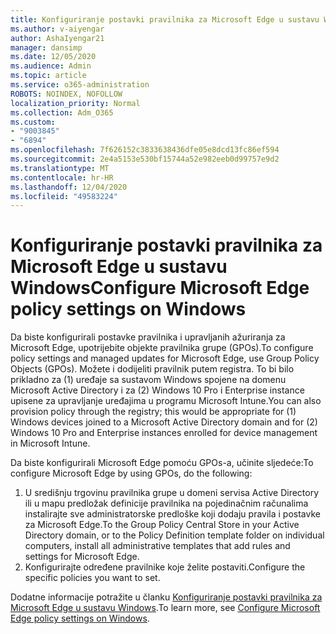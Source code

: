 ```yaml
---
title: Konfiguriranje postavki pravilnika za Microsoft Edge u sustavu Windows
ms.author: v-aiyengar
author: AshaIyengar21
manager: dansimp
ms.date: 12/05/2020
ms.audience: Admin
ms.topic: article
ms.service: o365-administration
ROBOTS: NOINDEX, NOFOLLOW
localization_priority: Normal
ms.collection: Adm_O365
ms.custom:
- "9003845"
- "6894"
ms.openlocfilehash: 7f626152c3833638436dfe05e8dcd13fc86ef594
ms.sourcegitcommit: 2e4a5153e530bf15744a52e982eeb0d99757e9d2
ms.translationtype: MT
ms.contentlocale: hr-HR
ms.lasthandoff: 12/04/2020
ms.locfileid: "49583224"
---
```

# <a name="configure-microsoft-edge-policy-settings-on-windows"></a><span data-ttu-id="f40bb-102">Konfiguriranje postavki pravilnika za Microsoft Edge u sustavu Windows</span><span class="sxs-lookup"><span data-stu-id="f40bb-102">Configure Microsoft Edge policy settings on Windows</span></span>

<span data-ttu-id="f40bb-103">Da biste konfigurirali postavke pravilnika i upravljanih ažuriranja za Microsoft Edge, upotrijebite objekte pravilnika grupe (GPOs).</span><span class="sxs-lookup"><span data-stu-id="f40bb-103">To configure policy settings and managed updates for Microsoft Edge, use Group Policy Objects (GPOs).</span></span> <span data-ttu-id="f40bb-104">Možete i dodijeliti pravilnik putem registra. To bi bilo prikladno za (1) uređaje sa sustavom Windows spojene na domenu Microsoft Active Directory i za (2) Windows 10 Pro i Enterprise instance upisene za upravljanje uređajima u programu Microsoft Intune.</span><span class="sxs-lookup"><span data-stu-id="f40bb-104">You can also provision policy through the registry; this would be appropriate for (1) Windows devices joined to a Microsoft Active Directory domain and for (2) Windows 10 Pro and Enterprise instances enrolled for device management in Microsoft Intune.</span></span>

<span data-ttu-id="f40bb-105">Da biste konfigurirali Microsoft Edge pomoću GPOs-a, učinite sljedeće:</span><span class="sxs-lookup"><span data-stu-id="f40bb-105">To configure Microsoft Edge by using GPOs, do the following:</span></span>

1. <span data-ttu-id="f40bb-106">U središnju trgovinu pravilnika grupe u domeni servisa Active Directory ili u mapu predložak definicije pravilnika na pojedinačnim računalima instalirajte sve administratorske predloške koji dodaju pravila i postavke za Microsoft Edge.</span><span class="sxs-lookup"><span data-stu-id="f40bb-106">To the Group Policy Central Store in your Active Directory domain, or to the Policy Definition template folder on individual computers, install all administrative templates that add rules and settings for Microsoft Edge.</span></span>
2. <span data-ttu-id="f40bb-107">Konfigurirajte određene pravilnike koje želite postaviti.</span><span class="sxs-lookup"><span data-stu-id="f40bb-107">Configure the specific policies you want to set.</span></span>

<span data-ttu-id="f40bb-108">Dodatne informacije potražite u članku [Konfiguriranje postavki pravilnika za Microsoft Edge u sustavu Windows](https://go.microsoft.com/fwlink/?linkid=2135024).</span><span class="sxs-lookup"><span data-stu-id="f40bb-108">To learn more, see [Configure Microsoft Edge policy settings on Windows](https://go.microsoft.com/fwlink/?linkid=2135024).</span></span>
